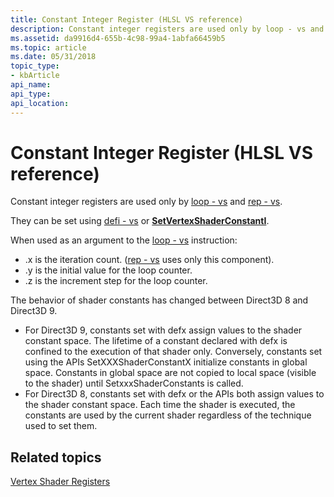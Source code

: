 ```yaml
---
title: Constant Integer Register (HLSL VS reference)
description: Constant integer registers are used only by loop - vs and rep - vs.
ms.assetid: da9916d4-655b-4c98-99a4-1abfa66459b5
ms.topic: article
ms.date: 05/31/2018
topic_type: 
- kbArticle
api_name: 
api_type: 
api_location: 
---
```


# Constant Integer Register (HLSL VS reference)

Constant integer registers are used only by [loop - vs](loop---vs.md) and [rep - vs](rep---vs.md).

They can be set using [defi - vs](defi---vs.md) or [**SetVertexShaderConstantI**](https://docs.microsoft.com/windows/desktop/api/d3d9helper/nf-d3d9helper-idirect3ddevice9-setvertexshaderconstanti).

When used as an argument to the [loop - vs](loop---vs.md) instruction:

-   .x is the iteration count. ([rep - vs](rep---vs.md) uses only this component).
-   .y is the initial value for the loop counter.
-   .z is the increment step for the loop counter.

The behavior of shader constants has changed between Direct3D 8 and Direct3D 9.

-   For Direct3D 9, constants set with defx assign values to the shader constant space. The lifetime of a constant declared with defx is confined to the execution of that shader only. Conversely, constants set using the APIs SetXXXShaderConstantX initialize constants in global space. Constants in global space are not copied to local space (visible to the shader) until SetxxxShaderConstants is called.
-   For Direct3D 8, constants set with defx or the APIs both assign values to the shader constant space. Each time the shader is executed, the constants are used by the current shader regardless of the technique used to set them.

## Related topics

<dl> <dt>

[Vertex Shader Registers](dx9-graphics-reference-asm-vs-registers.md)
</dt> </dl>

 

 




